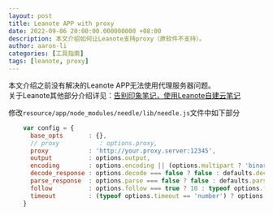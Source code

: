 ```yaml
---
layout: post
title: Leanote APP with proxy
date: 2022-09-06 20:00:00.000000000 +08:00
description: 本文介绍如何让Leanote支持proxy（原软件不支持）。
author: aaron-li
categories: [工具指南]
tags: [leanote, proxy]  
---
```


本文介绍之前没有解决的Leanote APP无法使用代理服务器问题。  
关于Leanote其他部分介绍详见：[告别印象笔记，使用Leanote自建云笔记]({{site.url}}/2021/08/leanote-replace-evernote/)

修改`resource/app/node_modules/needle/lib/needle.js`文件中如下部分
```js
    var config = {
      base_opts       : {},
      // proxy           : options.proxy,
      proxy           : 'http://your.proxy.server:12345',
      output          : options.output,
      encoding        : options.encoding || (options.multipart ? 'binary' : defaults.encoding),
      decode_response : options.decode === false ? false : defaults.decode_response,
      parse_response  : options.parse === false ? false : defaults.parse_response,
      follow          : options.follow === true ? 10 : typeof options.follow == 'number' ? options.follow : defaults.follow,
      timeout         : (typeof options.timeout == 'number') ? options.timeout : defaults.timeout
    }
```
